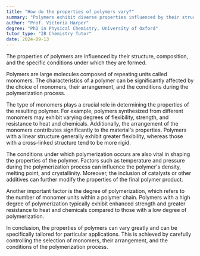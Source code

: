 ```yaml
---
title: "How do the properties of polymers vary?"
summary: "Polymers exhibit diverse properties influenced by their structure, composition, and formation conditions, impacting their functionality and applications in various fields."
author: "Prof. Victoria Harper"
degree: "PhD in Physical Chemistry, University of Oxford"
tutor_type: "IB Chemistry Tutor"
date: 2024-09-13
---
```


The properties of polymers are influenced by their structure, composition, and the specific conditions under which they are formed.

Polymers are large molecules composed of repeating units called monomers. The characteristics of a polymer can be significantly affected by the choice of monomers, their arrangement, and the conditions during the polymerization process.

The type of monomers plays a crucial role in determining the properties of the resulting polymer. For example, polymers synthesized from different monomers may exhibit varying degrees of flexibility, strength, and resistance to heat and chemicals. Additionally, the arrangement of the monomers contributes significantly to the material's properties. Polymers with a linear structure generally exhibit greater flexibility, whereas those with a cross-linked structure tend to be more rigid.

The conditions under which polymerization occurs are also vital in shaping the properties of the polymer. Factors such as temperature and pressure during the polymerization process can influence the polymer's density, melting point, and crystallinity. Moreover, the inclusion of catalysts or other additives can further modify the properties of the final polymer product.

Another important factor is the degree of polymerization, which refers to the number of monomer units within a polymer chain. Polymers with a high degree of polymerization typically exhibit enhanced strength and greater resistance to heat and chemicals compared to those with a low degree of polymerization.

In conclusion, the properties of polymers can vary greatly and can be specifically tailored for particular applications. This is achieved by carefully controlling the selection of monomers, their arrangement, and the conditions of the polymerization process.
    